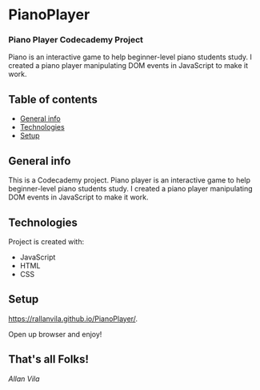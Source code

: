 # PianoPlayer
### Piano Player Codecademy Project
Piano is an interactive game to help  beginner-level piano students study. I created a piano player manipulating DOM events in JavaScript to make it work. 

## Table of contents
* [General info](#general-info)
* [Technologies](#technologies)
* [Setup](#setup)
## General info
This is a Codecademy project. Piano player is an interactive game to help  beginner-level piano students study. I created a piano player manipulating DOM events in JavaScript to make it work. 
	
## Technologies
Project is created with:
* JavaScript
* HTML
* CSS
	
## Setup
https://rallanvila.github.io/PianoPlayer/.

Open up browser and enjoy!


## That's all Folks!
*Allan Vila*
